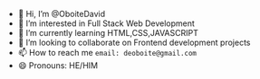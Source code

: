 - 👋 Hi, I’m @OboiteDavid
- 👀 I’m interested in Full Stack Web Development
- 🌱 I’m currently learning HTML,CSS,JAVASCRIPT
- 💞️ I’m looking to collaborate on Frontend development projects
- 📫 How to reach me `email: deoboite@gmail.com`
- 😄 Pronouns: HE/HIM
  

<!---
OboiteDavid/OboiteDavid is a ✨ special ✨ repository because its `README.md` (this file) appears on your GitHub profile.
You can click the Preview link to take a look at your changes.
--->
